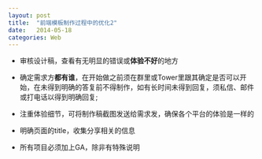 ```yaml
---
layout: post
title:  "前端模板制作过程中的优化2"
date:   2014-05-18
categories: Web
---
```


* 审核设计稿，查看有无明显的错误或**体验不好**的地方

* 确定需求方**都有谁**，在开始做之前须在群里或Tower里跟其确定是否可以开始，在未得到明确的答复前不得制作，如有长时间未得到回复，须私信、邮件或打电话以得到明确回复;

* 注重体验细节，可将制作稿截图发送给需求发，确保各个平台的体验是一样的

* 明确页面的title，收集分享相关的信息

* 所有项目必须加上GA，除非有特殊说明